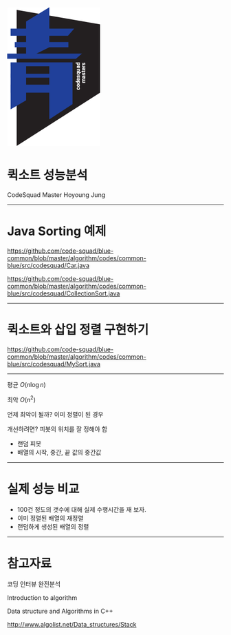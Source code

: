 # ![70%](images/img_blue.png)
# 퀵소트 성능분석
CodeSquad Master
Hoyoung Jung

---
<!-- page_number: true -->
# Java Sorting 예제
https://github.com/code-squad/blue-common/blob/master/algorithm/codes/common-blue/src/codesquad/Car.java

https://github.com/code-squad/blue-common/blob/master/algorithm/codes/common-blue/src/codesquad/CollectionSort.java

---
# 퀵소트와 삽입 정렬 구현하기

https://github.com/code-squad/blue-common/blob/master/algorithm/codes/common-blue/src/codesquad/MySort.java

---

평균 $O(n\log n)$

최악 $O(n^2)$

언제 최악이 될까? 이미 정렬이 된 경우

개선하려면? 피봇의 위치를 잘 정해야 함
 - 랜덤 피봇
 - 배열의 시작, 중간, 끝 값의 중간값

---
# 실제 성능 비교
- 100건 정도의 갯수에 대해 실제 수행시간을 재 보자.
- 이미 정렬된 배열의 재정렬
- 랜덤하게 생성된 배열의 정렬

---
# 참고자료

코딩 인터뷰 완전분석

Introduction to algorithm

Data structure and Algorithms in C++

http://www.algolist.net/Data_structures/Stack
